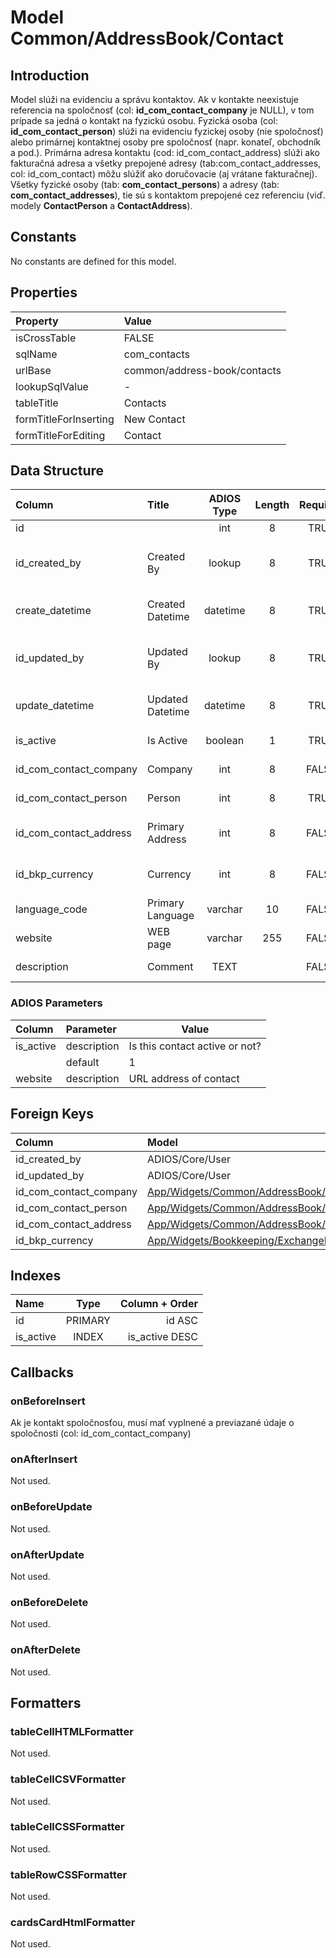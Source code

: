# Model Common/AddressBook/Contact

## Introduction
Model slúži na evidenciu a správu kontaktov. Ak v kontakte neexistuje referencia na spoločnosť (col: **id_com_contact_company** je NULL), v tom prípade sa jedná o kontakt na fyzickú osobu. Fyzická osoba (col: **id_com_contact_person**) slúži na evidenciu fyzickej osoby (nie spoločnosť) alebo primárnej kontaktnej osoby pre spoločnosť (napr. konateľ, obchodník a pod.). Primárna adresa kontaktu (cod: id_com_contact_address) slúži ako fakturačná adresa a všetky prepojené adresy (tab:com_contact_addresses, col: id_com_contact) môžu slúžiť ako doručovacie (aj vrátane fakturačnej). Všetky fyzické osoby (tab: **com_contact_persons**) a adresy (tab: **com_contact_addresses**), tie sú s kontaktom prepojené cez referenciu (viď. modely **ContactPerson** a **ContactAddress**).

## Constants
No constants are defined for this model.

## Properties
| Property              | Value                        |
| :-------------------- | :--------------------------- |
| isCrossTable          | FALSE                        |
| sqlName               | com_contacts                 |
| urlBase               | common/address-book/contacts |
| lookupSqlValue        | -                            |
| tableTitle            | Contacts                     |
| formTitleForInserting | New Contact                  |
| formTitleForEditing   | Contact                      |

## Data Structure
| Column                 | Title            | ADIOS Type | Length | Required | Notes                                    |
| :--------------------- | :--------------- | :--------: | :----: | :------: | :--------------------------------------- |
| id                     |                  |    int     |   8    |   TRUE   | ID záznamu                               |
| id_created_by          | Created By       |   lookup   |   8    |   TRUE   | Reference to user who created the record |
| create_datetime        | Created Datetime |  datetime  |   8    |   TRUE   | When the record was created              |
| id_updated_by          | Updated By       |   lookup   |   8    |   TRUE   | Reference to user who updated the record |
| update_datetime        | Updated Datetime |  datetime  |   8    |   TRUE   | When the record was updated              |
| is_active              | Is Active        |  boolean   |   1    |   TRUE   | Aktívny kontakt?                         |
| id_com_contact_company | Company          |    int     |   8    |  FALSE   | ID spoločnosti                           |
| id_com_contact_person  | Person           |    int     |   8    |   TRUE   | ID fyzickej osoby                        |
| id_com_contact_address | Primary Address  |    int     |   8    |  FALSE   | ID primárnej adresy                      |
| id_bkp_currency        | Currency         |    int     |   8    |  FALSE   | ID používanej meny                       |
| language_code          | Primary Language |  varchar   |   10   |  FALSE   | Preferovaný jazyk                        |
| website                | WEB page         |  varchar   |  255   |  FALSE   | WEB stránka                              |
| description            | Comment          |    TEXT    |        |  FALSE   | Poznámka ku kontaktu                     |

### ADIOS Parameters
| Column    | Parameter   | Value                          |
| :-------- | :---------- | ------------------------------ |
| is_active | description | Is this contact active or not? |
|           | default     | 1                              |
| website   | description | URL address of contact         |

## Foreign Keys
| Column                 | Model                                                                                                        | Relation | OnUpdate | OnDelete |
| :--------------------- | :----------------------------------------------------------------------------------------------------------- | :------: | -------- | -------- |
| id_created_by          | ADIOS/Core/User                                                                                              |   1:N    | Cascade  | Cascade  |
| id_updated_by          | ADIOS/Core/User                                                                                              |   1:N    | Cascade  | Cascade  |
| id_com_contact_company | [App/Widgets/Common/AddressBook/Models/ContactCompany](../../../Common/AddressBook/Models/ContactCompany.md) |   1:1    | Cascade  | Restrict |
| id_com_contact_person  | [App/Widgets/Common/AddressBook/Models/ContactPerson](../../../Common/AddressBook/Models/ContactPerson.md)   |   1:1    | Cascade  | Restrict |
| id_com_contact_address | [App/Widgets/Common/AddressBook/Models/ContactAddress](../../../Common/AddressBook/Models/ContactAddress.md) |   1:1    | Cascade  | Restrict |
| id_bkp_currency        | [App/Widgets/Bookkeeping/ExchangeRate/Models/Currency](../../../Bookkeeping/ExchangeRate/Models/Currency.md) |   1:1    | Cascade  | Restrict |

## Indexes
| Name      |  Type   | Column + Order |
| :-------- | :-----: | -------------: |
| id        | PRIMARY |         id ASC |
| is_active |  INDEX  | is_active DESC |

## Callbacks

### onBeforeInsert
Ak je kontakt spoločnosťou, musí mať vyplnené a previazané údaje o spoločnosti (col: id_com_contact_company)

### onAfterInsert
Not used.

### onBeforeUpdate
Not used.

### onAfterUpdate
Not used.

### onBeforeDelete
Not used.

### onAfterDelete
Not used.

## Formatters

### tableCellHTMLFormatter
Not used.

### tableCellCSVFormatter
Not used.

### tableCellCSSFormatter
Not used.

### tableRowCSSFormatter
Not used.

### cardsCardHtmlFormatter
Not used.
